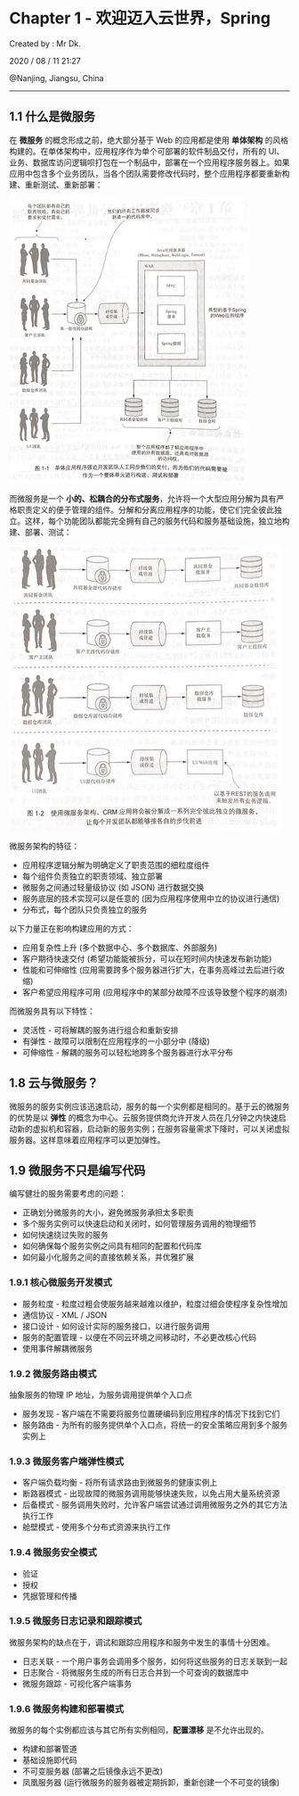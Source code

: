 # Chapter 1 - 欢迎迈入云世界，Spring

Created by : Mr Dk.

2020 / 08 / 11 21:27

@Nanjing, Jiangsu, China

---

## 1.1 什么是微服务

在 **微服务** 的概念形成之前，绝大部分基于 Web 的应用都是使用 **单体架构** 的风格构建的。在单体架构中，应用程序作为单个可部署的软件制品交付，所有的 UI、业务、数据库访问逻辑呗打包在一个制品中，部署在一个应用程序服务器上。如果应用中包含多个业务团队，当各个团队需要修改代码时，整个应用程序都要重新构建、重新测试、重新部署：

<img src="./img/single-body-arch.png" alt="single-body-arch" style="zoom: 50%;" />

而微服务是一个 **小的、松耦合的分布式服务**，允许将一个大型应用分解为具有严格职责定义的便于管理的组件。分解和分离应用程序的功能，使它们完全彼此独立。这样，每个功能团队都能完全拥有自己的服务代码和服务基础设施，独立地构建、部署、测试：

<img src="./img/micro-service-arch.png" alt="micro-service-arch" style="zoom:50%;" />

微服务架构的特征：

- 应用程序逻辑分解为明确定义了职责范围的细粒度组件
- 每个组件负责独立的职责领域、独立部署
- 微服务之间通过轻量级协议 (如 JSON) 进行数据交换
- 服务底层的技术实现可以是任意的 (因为应用程序使用中立的协议进行通信)
- 分布式，每个团队只负责独立的服务

以下力量正在影响构建应用的方式：

- 应用复杂性上升 (多个数据中心、多个数据库、外部服务)
- 客户期待快速交付 (希望功能能被拆分，可以在短时间内快速发布新功能)
- 性能和可伸缩性 (应用需要跨多个服务器进行扩大，在事务高峰过去后进行收缩)
- 客户希望应用程序可用 (应用程序中的某部分故障不应该导致整个程序的崩溃)

而微服务具有以下特性：

- 灵活性 - 可将解耦的服务进行组合和重新安排
- 有弹性 - 故障可以限制在应用程序的一小部分中 (降级)
- 可伸缩性 - 解耦的服务可以轻松地跨多个服务器进行水平分布

## 1.8 云与微服务？

微服务的服务实例应该迅速启动，服务的每一个实例都是相同的。基于云的微服务的优势是以 **弹性** 的概念为中心。云服务提供商允许开发人员在几分钟之内快速启动新的虚拟机和容器，启动新的服务实例；在服务容量需求下降时，可以关闭虚拟服务器。这样意味着应用程序可以更加弹性。

## 1.9 微服务不只是编写代码

编写健壮的服务需要考虑的问题：

- 正确划分微服务的大小，避免微服务承担太多职责
- 多个服务实例可以快速启动和关闭时，如何管理服务调用的物理细节
- 如何快速绕过失败的服务
- 如何确保每个服务实例之间具有相同的配置和代码库
- 如何最小化服务之间的直接依赖关系，并优雅扩展

### 1.9.1 核心微服务开发模式

- 服务粒度 - 粒度过粗会使服务越来越难以维护，粒度过细会使程序复杂性增加
- 通信协议 - XML / JSON
- 接口设计 - 如何设计实际的服务接口，以进行服务调用
- 服务的配置管理 - 以便在不同云环境之间移动时，不必更改核心代码
- 使用事件解耦微服务

### 1.9.2 微服务路由模式

抽象服务的物理 IP 地址，为服务调用提供单个入口点

- 服务发现 - 客户端在不需要将服务位置硬编码到应用程序的情况下找到它们
- 服务路由 - 为所有的服务提供单个入口点，将统一的安全策略应用到多个服务实例上

### 1.9.3 微服务客户端弹性模式

- 客户端负载均衡 - 将所有请求路由到微服务的健康实例上
- 断路器模式 - 出现故障的微服务调用能够快速失败，以免占用大量系统资源
- 后备模式 - 服务调用失败时，允许客户端尝试通过调用微服务之外的其它方法执行工作
- 舱壁模式 - 使用多个分布式资源来执行工作

### 1.9.4 微服务安全模式

- 验证
- 授权
- 凭据管理和传播

### 1.9.5 微服务日志记录和跟踪模式

微服务架构的缺点在于，调试和跟踪应用程序和服务中发生的事情十分困难。

- 日志关联 - 一个用户事务会调用多个服务，如何将这些服务的日志关联到一起
- 日志聚合 - 将微服务生成的所有日志合并到一个可查询的数据库中
- 微服务跟踪 - 可视化客户端事务

### 1.9.6 微服务构建和部署模式

微服务的每个实例都应该与其它所有实例相同，**配置漂移** 是不允许出现的。

- 构建和部署管道
- 基础设施即代码
- 不可变服务器 (部署之后镜像永远不更改)
- 凤凰服务器 (运行微服务的服务器被定期拆卸，重新创建一个不可变的镜像)
